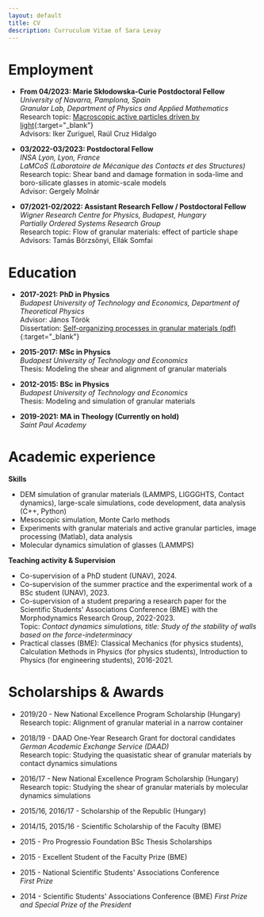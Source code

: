 ```yaml
---
layout: default
title: CV
description: Curruculum Vitae of Sara Levay
---
```


# Employment

* **From 04/2023: Marie Skłodowska-Curie Postdoctoral Fellow**  
  _University of Navarra, Pamplona, Spain_  
  _Granular Lab, Department of Physics and Applied Mathematics_  
  Research topic: [Macroscopic active particles driven by light](./photoactive.html){:target="_blank"}  
  Advisors: Iker Zuriguel, Raúl Cruz Hidalgo
  
* **03/2022-03/2023: Postdoctoral Fellow**  
  _INSA Lyon, Lyon, France_  
  _LaMCoS (Laboratoire de Mécanique des Contacts et des Structures)_  
  Research topic: Shear band and damage formation in soda-lime and boro-silicate glasses in atomic-scale models  
  Advisor: Gergely Molnár
  
* **07/2021-02/2022: Assistant Research Fellow / Postdoctoral Fellow**  
  _Wigner Research Centre for Physics, Budapest, Hungary_  
  _Partially Ordered Systems Research Group_  
  Research topic: Flow of granular materials: effect of particle shape  
  Advisors: Tamás Börzsönyi, Ellák Somfai

# Education

* **2017-2021: PhD in Physics**  
  _Budapest University of Technology and Economics, Department of Theoretical Physics_  
  Advisor: János Török  
  Dissertation: [Self-organizing processes in granular materials (pdf)](https://repozitorium.omikk.bme.hu/bitstreams/0964e414-e6f7-4032-81b7-1e9d1efd00a2/download){:target="_blank"}

* **2015-2017: MSc in Physics**  
  _Budapest University of Technology and Economics_  
  Thesis: Modeling the shear and alignment of granular materials
  
* **2012-2015: BSc in Physics**  
  _Budapest University of Technology and Economics_  
  Thesis: Modeling and simulation of granular materials
  
* **2019-2021: MA in Theology (Currently on hold)**  
  _Saint Paul Academy_  
  
# Academic experience
**Skills**  
* DEM simulation of granular materials (LAMMPS, LIGGGHTS, Contact dynamics), large-scale simulations, code development, data analysis (C++, Python)
* Mesoscopic simulation, Monte Carlo methods
* Experiments with granular materials and active granular particles, image processing (Matlab), data analysis
* Molecular dynamics simulation of glasses (LAMMPS)

**Teaching activity & Supervision**
* Co-supervision of a PhD student (UNAV), 2024.
* Co-supervision of the summer practice and the experimental work of a BSc student (UNAV), 2023.
* Co-supervision of a student preparing a research paper for the Scientific Students' Associations Conference (BME) with the Morphodynamics Research Group, 2022-2023.  
  Topic: _Contact dynamics simulations, title: Study of the stability of walls based on the force-indeterminacy_
* Practical classes (BME): Classical Mechanics (for physics students), Calculation Methods in Physics (for physics students), Introduction to Physics (for engineering students), 2016-2021.

# Scholarships & Awards

* 2019/20 - New National Excellence Program Scholarship (Hungary)  
  Research topic: Alignment of granular material in a narrow container  
  
* 2018/19 - DAAD One-Year Research Grant for doctoral candidates  
  _German Academic Exchange Service (DAAD)_  
  Research topic: Studying the quasistatic shear of granular materials by contact dynamics simulations  
 
* 2016/17 - New National Excellence Program Scholarship (Hungary)  
  Research topic: Studying the shear of granular materials by molecular dynamics simulations
  
* 2015/16, 2016/17 - Scholarship of the Republic (Hungary)
  
* 2014/15, 2015/16 - Scientific Scholarship of the Faculty (BME)

* 2015 - Pro Progressio Foundation BSc Thesis Scholarships
 
* 2015 - Excellent Student of the Faculty Prize (BME)

* 2015 - National Scientific Students' Associations Conference  
  _First Prize_
 
* 2014 - Scientific Students' Associations Conference (BME)
  _First Prize and Special Prize of the President_
  



